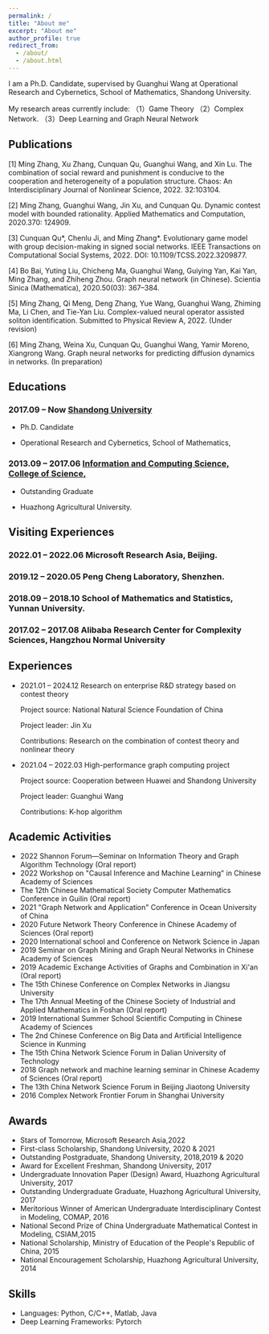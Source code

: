 ```yaml
---
permalink: /
title: "About me"
excerpt: "About me"
author_profile: true
redirect_from: 
  - /about/
  - /about.html
---
```


I am a Ph.D. Candidate, supervised by Guanghui Wang at  Operational Research and Cybernetics, School of Mathematics, Shandong University.

My research areas currently include: （1）Game Theory
（2）Complex Network. （3）Deep Learning and Graph Neural Network


## Publications

[1] Ming Zhang, Xu Zhang, Cunquan Qu, Guanghui Wang, and Xin Lu. The combination of social reward and   punishment is conducive to the cooperation and heterogeneity of a population structure. Chaos: An Interdisciplinary Journal of Nonlinear Science, 2022. 32:103104.

[2]   Ming Zhang, Guanghui Wang, Jin Xu, and Cunquan Qu. Dynamic contest model with bounded rationality. Applied Mathematics and Computation, 2020.370: 124909.

[3]   Cunquan Qu*, Chenlu Ji, and Ming Zhang*. Evolutionary game model with group decision-making in signed social networks. IEEE Transactions on Computational Social Systems, 2022. DOI: 10.1109/TCSS.2022.3209877.

[4]   Bo Bai, Yuting Liu, Chicheng Ma, Guanghui Wang, Guiying Yan, Kai Yan, Ming Zhang, and Zhiheng Zhou. Graph neural network (in Chinese). Scientia Sinica (Mathematica), 2020.50(03): 367–384.

[5]   Ming Zhang, Qi Meng, Deng Zhang, Yue Wang, Guanghui Wang, Zhiming Ma, Li Chen, and Tie-Yan Liu. Complex-valued neural operator assisted soliton identification. Submitted to Physical Review A, 2022. (Under revision)

[6]  Ming Zhang, Weina Xu, Cunquan Qu, Guanghui Wang, Yamir Moreno, Xiangrong Wang. Graph neural networks for predicting diffusion dynamics in networks. (In preparation)



<!-- 
<p><b>The combination of social reward and   punishment is conducive to the cooperation and heterogeneity of a population structure.</b> 
<br><small>
<i>Chaos: An Interdisciplinary Journal of Nonlinear Science, 2022. 32:103104.</i>
<br />
<u>Ming Zhang</u>, Xu Zhang, Cunquan Qu, Guanghui Wang, and Xin Lu. 
<br />
</p> -->

## Educations

 <td align="left"><h3>
2017.09 – Now <a href="http://en.xjtu.edu.cn/">Shandong University</a> </h3>
<ul>
<li><p>Ph.D. Candidate</p>
</li>
<li><p>Operational Research and Cybernetics, School of Mathematics, </p>
</li>
</ul>
</td>

<td align="left"><h3>
2013.09 – 2017.06 <a href="http://en.xjtu.edu.cn/">Information and Computing Science, College of Science, </a> </h3>
<ul>
<li><p>Outstanding Graduate</p>
</li>
<li><p>Huazhong Agricultural University.</p>
</li>
</ul>
</td>



## Visiting Experiences
 <td align="left"><h3>
2022.01 – 2022.06          Microsoft Research Asia, Beijing. 
</td>
 <td align="left"><h3>
2019.12 – 2020.05          Peng Cheng Laboratory, Shenzhen.
</td>

 <td align="left"><h3>
2018.09 – 2018.10          School of Mathematics and Statistics, Yunnan University.
</td>
 <td align="left"><h3>
2017.02 – 2017.08          Alibaba Research Center for Complexity Sciences, Hangzhou Normal University
</td>

## Experiences
<ul>
<li>
2021.01 – 2024.12     Research on enterprise R&D strategy based on contest theory

Project source: National Natural Science Foundation of China

Project leader: Jin Xu

Contributions: Research on the combination of contest theory and nonlinear theory


</li>
<li>
2021.04 – 2022.03     High-performance graph computing project

Project source: Cooperation between Huawei and Shandong University

Project leader: Guanghui Wang

Contributions: K-hop algorithm


</li>
</ul>

## Academic Activities


* 2022 Shannon Forum—Seminar on Information Theory and Graph Algorithm Technology (Oral report)
* 2022 Workshop on "Causal Inference and Machine Learning" in Chinese Academy of Sciences
* The 12th Chinese Mathematical Society Computer Mathematics Conference in Guilin (Oral report)
* 2021 "Graph Network and Application" Conference in Ocean University of China
* 2020 Future Network Theory Conference in Chinese Academy of Sciences (Oral report)
* 2020 International school and Conference on Network Science in Japan
* 2019 Seminar on Graph Mining and Graph Neural Networks in Chinese Academy of Sciences
* 2019 Academic Exchange Activities of Graphs and Combination in Xi'an (Oral report) 
* The 15th Chinese Conference on Complex Networks in Jiangsu University
* The 17th Annual Meeting of the Chinese Society of Industrial and Applied Mathematics in Foshan (Oral report)
* 2019 International Summer School Scientific Computing in Chinese Academy of Sciences
* The 2nd Chinese Conference on Big Data and Artificial Intelligence Science in Kunming
* The 15th China Network Science Forum in Dalian University of Technology
* 2018 Graph network and machine learning seminar in Chinese Academy of Sciences (Oral report)
* The 13th China Network Science Forum in Beijing Jiaotong University
* 2016 Complex Network Frontier Forum in Shanghai University

## Awards

* Stars of Tomorrow, Microsoft Research Asia,2022
* First-class Scholarship, Shandong University, 2020 & 2021
* Outstanding Postgraduate, Shandong University, 2018,2019 & 2020
* Award for Excellent Freshman, Shandong University, 2017
* Undergraduate Innovation Paper (Design) Award, Huazhong Agricultural University, 2017
* Outstanding Undergraduate Graduate, Huazhong Agricultural University, 2017
* Meritorious Winner of American Undergraduate Interdisciplinary Contest in Modeling, COMAP, 2016
* National Second Prize of China Undergraduate Mathematical Contest in Modeling, CSIAM,2015
* National Scholarship, Ministry of Education of the People's Republic of China, 2015
* National Encouragement Scholarship, Huazhong Agricultural University, 2014

## Skills
* Languages: Python, C/C++, Matlab, Java
* Deep Learning Frameworks: Pytorch
